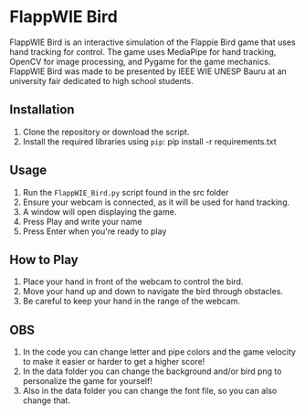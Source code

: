 # FlappWIE Bird

FlappWIE Bird is an interactive simulation of the Flappie Bird game that uses hand tracking for control. 
The game uses MediaPipe for hand tracking, OpenCV for image processing, and Pygame for the game mechanics.
FlappWIE Bird was made to be presented by IEEE WIE UNESP Bauru at an university fair dedicated to high school students.

## Installation

1. Clone the repository or download the script.
2. Install the required libraries using `pip`:
    pip install -r requirements.txt

## Usage

1. Run the `FlappWIE_Bird.py` script found in the src folder
2. Ensure your webcam is connected, as it will be used for hand tracking.
3. A window will open displaying the game.
4. Press Play and write your name
5. Press Enter when you're ready to play

## How to Play

1. Place your hand in front of the webcam to control the bird.
2. Move your hand up and down to navigate the bird through obstacles.
3. Be careful to keep your hand in the range of the webcam.

## OBS

1. In the code you can change letter and pipe colors and the game velocity to make it easier or harder to get a higher score!
2. In the data folder you can change the background and/or bird png to personalize the game for yourself!
3. Also in the data folder you can change the font file, so you can also change that.